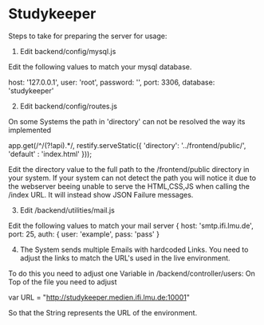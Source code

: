 Studykeeper
================


Steps to take for preparing the server for usage:

1. Edit backend/config/mysql.js

Edit the following values to match your mysql database.

  host: '127.0.0.1',
  user: 'root',
  password: '',
  port: 3306,
  database: 'studykeeper'

2. Edit backend/config/routes.js

On some Systems the path in 'directory' can not be resolved the way its implemented

  app.get(/^\/(?!api).*/, restify.serveStatic({
    'directory': '../frontend/public/',
    'default' : 'index.html'
  }));

Edit the directory value to the full path to the /frontend/public directory in your system.
If your system can not detect the path you will notice it due to the webserver beeing unable to serve the HTML,CSS,JS
when calling the /index URL. It will instead show JSON Failure messages.

3. Edit /backend/utilities/mail.js

Edit the following values to match your mail server
   {
    host: 'smtp.ifi.lmu.de',
    port: 25,
    auth: {
      user: 'example',
      pass: 'pass'
    }

4. The System sends multiple Emails with hardcoded Links.
 You need to adjust the links to match the URL's used in the live environment.

 To do this you need to adjust one Variable in /backend/controller/users:
 On Top of the file you need to adjust

 var URL = "http://studykeeper.medien.ifi.lmu.de:10001"

 So that the String represents the URL of the environment.





